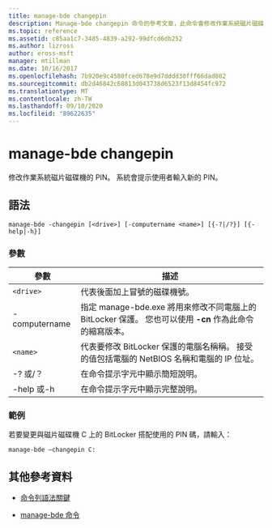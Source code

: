 ```yaml
---
title: manage-bde changepin
description: Manage-bde changepin 命令的參考文章，此命令會修改作業系統磁片磁碟機的 PIN。
ms.topic: reference
ms.assetid: c85aa1c7-3485-4839-a292-99dfcd6db252
ms.author: lizross
author: eross-msft
manager: mtillman
ms.date: 10/16/2017
ms.openlocfilehash: 7b920e9c4580fced678e9d7dddd30fff66dad802
ms.sourcegitcommit: db2d46842c68813d043738d6523f13d8454fc972
ms.translationtype: MT
ms.contentlocale: zh-TW
ms.lasthandoff: 09/10/2020
ms.locfileid: "89622635"
---
```

# <a name="manage-bde-changepin"></a>manage-bde changepin

修改作業系統磁片磁碟機的 PIN。 系統會提示使用者輸入新的 PIN。

## <a name="syntax"></a>語法

```
manage-bde -changepin [<drive>] [-computername <name>] [{-?|/?}] [{-help|-h}]
```

### <a name="parameters"></a>參數

| 參數 | 描述 |
| --------- | ----------- |
| `<drive>` | 代表後面加上冒號的磁碟機號。 |
| -computername | 指定 manage-bde.exe 將用來修改不同電腦上的 BitLocker 保護。 您也可以使用 **-cn** 作為此命令的縮寫版本。 |
| `<name>` | 代表要修改 BitLocker 保護的電腦名稱稱。 接受的值包括電腦的 NetBIOS 名稱和電腦的 IP 位址。 |
| -? 或/？ | 在命令提示字元中顯示簡短說明。 |
| -help 或-h | 在命令提示字元中顯示完整說明。 |

### <a name="examples"></a>範例

若要變更與磁片磁碟機 C 上的 BitLocker 搭配使用的 PIN 碼，請輸入：

```
manage-bde –changepin C:
```

## <a name="additional-references"></a>其他參考資料

- [命令列語法關鍵](command-line-syntax-key.md)

- [manage-bde 命令](manage-bde.md)
